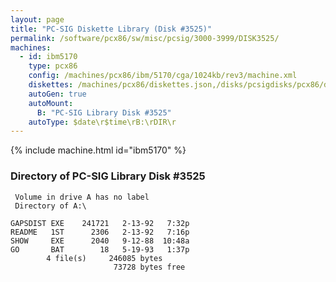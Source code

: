 ```yaml
---
layout: page
title: "PC-SIG Diskette Library (Disk #3525)"
permalink: /software/pcx86/sw/misc/pcsig/3000-3999/DISK3525/
machines:
  - id: ibm5170
    type: pcx86
    config: /machines/pcx86/ibm/5170/cga/1024kb/rev3/machine.xml
    diskettes: /machines/pcx86/diskettes.json,/disks/pcsigdisks/pcx86/diskettes.json
    autoGen: true
    autoMount:
      B: "PC-SIG Library Disk #3525"
    autoType: $date\r$time\rB:\rDIR\r
---
```


{% include machine.html id="ibm5170" %}

### Directory of PC-SIG Library Disk #3525

     Volume in drive A has no label
     Directory of A:\

    GAPSDIST EXE    241721   2-13-92   7:32p
    README   1ST      2306   2-13-92   7:16p
    SHOW     EXE      2040   9-12-88  10:48a
    GO       BAT        18   5-19-93   1:37p
            4 file(s)     246085 bytes
                           73728 bytes free
